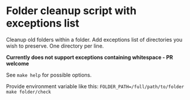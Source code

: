 # Folder cleanup script with exceptions list

Cleanup old folders within a folder. Add exceptions list of directories you wish to preserve. One directory per line.

**Currently does not support exceptions containing whitespace - PR welcome**

See `make help` for possible options.

Provide environment variable like this: `FOLDER_PATH=/full/path/to/folder make folder/check`

